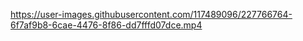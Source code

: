 


https://user-images.githubusercontent.com/117489096/227766764-6f7af9b8-6cae-4476-8f86-dd7fffd07dce.mp4

